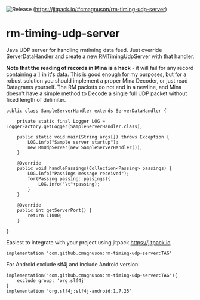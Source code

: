 ![Release](https://jitpack.io/v/cmagnuson/rm-timing-udp-server.svg)
(https://jitpack.io/#cmagnuson/rm-timing-udp-server)

# rm-timing-udp-server

Java UDP server for handling rmtiming data feed.  Just override ServerDataHandler and create a new RMTimingUdpServer with that handler.

**Note that the reading of records in Mina is a hack** - it will fail for any record containing a `]` in it's data.  This is good enough for my purposes, but for a robust solution you should implement a proper Mina Decoder, or just read Datagrams yourself.  The RM packets do not end in a newline, and Mina doesn't have a simple method to Decode a single full UDP packet without fixed length of delimiter.

```
public class SampleServerHandler extends ServerDataHandler {

    private static final Logger LOG = LoggerFactory.getLogger(SampleServerHandler.class);

    public static void main(String args[]) throws Exception {
        LOG.info("Sample server startup");
        new RmUdpServer(new SampleServerHandler());
    }

    @Override
    public void handlePassings(Collection<Passing> passings) {
        LOG.info("Passings message received");
        for(Passing passing: passings){
            LOG.info("\t"+passing);
        }
    }

    @Override
    public int getServerPort() {
        return 11000;
    }

}
```

Easiest to integrate with your project using jitpack https://jitpack.io
```    
implementation 'com.github.cmagnuson:rm-timing-udp-server:TAG' 
```

For Android exclude slf4j and include Android version:   
``` 
implementation('com.github.cmagnuson:rm-timing-udp-server:TAG'){
    exclude group: 'org.slf4j'
}
implementation 'org.slf4j:slf4j-android:1.7.25'
```
